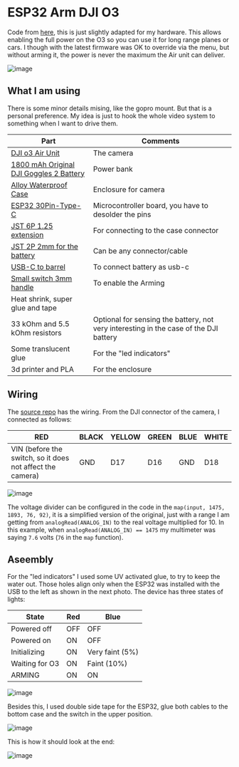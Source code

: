 # ESP32 Arm DJI O3

Code from [here](https://github.com/ramiss/arduino_DJI_03_RC_ARM), this is just slightly adapted for my hardware. This allows enabling the full power on the O3 so you can use it for long range planes or cars. I though with the latest firmware was OK to override via the menu, but without arming it, the power is never the maximum the Air unit can deliver.

![image](https://github.com/user-attachments/assets/e314a554-8a70-4e70-adb2-ad0439fd0e38)

## What I am using

There is some minor details mising, like the gopro mount. But that is a personal preference. My idea is just to hook the whole video system to something when I want to drive them.

| Part        | Comments          |
|-------------|----------------------|
| [DJI o3 Air Unit](https://s.click.aliexpress.com/e/_DFMCnNp) | The camera
| [1800 mAh Original DJI Goggles 2 Battery](https://www.aliexpress.com/item/1005007042116539.html)      | Power bank|
| [Alloy Waterproof Case](https://s.click.aliexpress.com/e/_DlB1UcT)      | Enclosure for camera|
| [ESP32 30Pin-Type-C](https://s.click.aliexpress.com/e/_DmRukHz) | Microcontroller board, you have to desolder the pins |
| [JST 6P 1.25 extension](https://s.click.aliexpress.com/e/_DeUX0MT) | For connecting to the case connector |
| [JST 2P 2mm for the battery](https://s.click.aliexpress.com/e/_DC9pJQ7) | Can be any connector/cable |
| [USB-C to barrel](https://s.click.aliexpress.com/e/_DDsXURt) | To connect battery as usb-c |
| [Small switch 3mm handle](https://s.click.aliexpress.com/e/_DlFpkBD) | To enable the Arming |
| Heat shrink, super glue and tape | |
| 33 kOhm and 5.5 kOhm resistors | Optional for sensing the battery, not very interesting in the case of the DJI battery |
| Some translucent glue | For the "led indicators" |
| 3d printer and PLA | For the enclosure |

## Wiring

The [source repo](https://github.com/ramiss/arduino_DJI_03_RC_ARM) has the wiring. From the DJI connector of the camera, I connected as follows:

| RED | BLACK | YELLOW | GREEN | BLUE | WHITE |
|-----|------|----------|-------|------|-------|
|  VIN (before the switch, so it does not affect the camera) | GND | D17 | D16 | GND | D18 |

![image](https://github.com/user-attachments/assets/9ce7f696-b97e-4998-9752-6d0dc13da06f)

The voltage divider can be configured in the code in the `map(input, 1475, 1893, 76, 92)`, it is a simplified version of the original, just with a range I am getting from `analogRead(ANALOG_IN)` to the real voltage multiplied for 10. In this example, when `analogRead(ANALOG_IN) == 1475` my multimeter was saying `7.6` volts (`76` in the `map` function).

## Aseembly

For the "led indicators" I used some UV activated glue, to try to keep the water out. Those holes align only when the ESP32 was installed with the USB to the left as shown in the next photo. The device has three states of lights:

State | Red | Blue
--- | --- | ---
 Powered off | OFF  | OFF
 Powered on  | ON | OFF
 Initializing | ON | Very faint (5%)
 Waiting for O3 | ON | Faint (10%)
 ARMING | ON | ON
 
![image](https://github.com/user-attachments/assets/3ce6d0f7-11d1-4ce4-a453-e00443eb8e88)

Besides this, I used double side tape for the ESP32, glue both cables to the bottom case and the switch in the upper position.

![image](https://github.com/user-attachments/assets/9a6122da-0625-4415-aaba-33ca0724bd2e)

This is how it should look at the end:

![image](https://github.com/user-attachments/assets/66b95012-adcb-46da-8170-935ee653c663)
